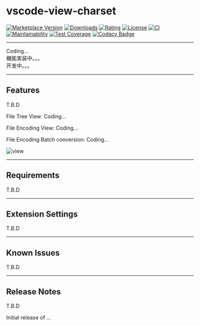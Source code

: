 # vscode-view-charset

[![Marketplace Version](https://img.shields.io/visual-studio-marketplace/v/long-kudo.vscode-view-charset)](https://marketplace.visualstudio.com/items?itemName=long-kudo.vscode-view-charset) 
[![Downloads](https://img.shields.io/visual-studio-marketplace/d/long-kudo.vscode-view-charset)](https://marketplace.visualstudio.com/items?itemName=long-kudo.vscode-view-charset) 
[![Rating](https://img.shields.io/visual-studio-marketplace/r/long-kudo.vscode-view-charset)](https://marketplace.visualstudio.com/items?itemName=long-kudo.vscode-view-charset) 
[![License](https://img.shields.io/github/license/long-kudo/vscode-view-charset)](https://github.com/long-kudo/vscode-view-charset/blob/main/LICENSE)
[![CI](https://github.com/long-910/vscode-view-charset/actions/workflows/main.yml/badge.svg)](https://github.com/long-910/vscode-view-charset/actions/workflows/main.yml)
[![Maintainability](https://api.codeclimate.com/v1/badges/8fc9c1d775da88566126/maintainability)](https://codeclimate.com/github/long-kudo/vscode-view-charset/maintainability)
[![Test Coverage](https://api.codeclimate.com/v1/badges/8fc9c1d775da88566126/test_coverage)](https://codeclimate.com/github/long-kudo/vscode-view-charset/test_coverage)
[![Codacy Badge](https://api.codacy.com/project/badge/Grade/d8ab25d02fba415d8690c09832c744cc)](https://app.codacy.com/gh/long-kudo/vscode-view-charset?utm_source=github.com&utm_medium=referral&utm_content=long-kudo/vscode-view-charset&utm_campaign=Badge_Grade_Settings)

----

Coding...  
機能実装中。。。  
开发中。。。

----
## Features

T.B.D

File Tree View:
Coding...  

File Encoding View:
Coding...  

File Encoding Batch conversion:
Coding...  

![view](https://user-images.githubusercontent.com/69529926/109342067-a9012800-78ae-11eb-9ee8-1f7431d376c1.png)

----
## Requirements

T.B.D

----

## Extension Settings

T.B.D

----
## Known Issues

T.B.D

----

## Release Notes

T.B.D

Initial release of ...


